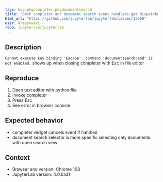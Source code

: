 ```yaml
---
tags: bug,pkgcompleter,pkgdocumentsearch
title: "Both completer and document search event handlers get dispatched on Esc"
html_url: "https://github.com/jupyterlab/jupyterlab/issues/13659"
user: krassowski
repo: jupyterlab/jupyterlab
---
```


## Description

`Cannot execute key binding 'Escape': command 'documentsearch:end' is not enabled.` shows up when closing completer with <kbd>Esc</kbd> in file editor

## Reproduce

1. Open text editor with python file
2. Invoke completer
3. Press Esc
4. See error in browser console

## Expected behavior

- completer widget cancels event if handled
- document search selector is more specific selecting only documents with open search view

## Context

- Browser and version: Chrome 108
- JupyterLab version: 4.0.0a31
